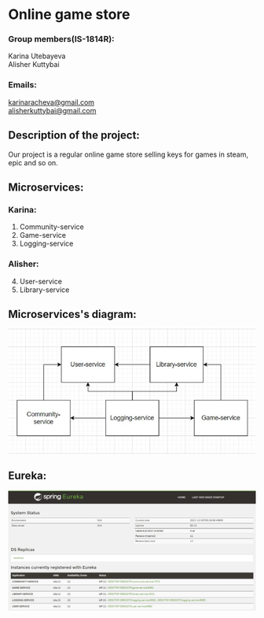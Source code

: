 # Online game store
### Group members(IS-1814R):
 Karina Utebayeva  
 Alisher Kuttybai  

### Emails: 
 karinaracheva@gmail.com  
 alisherkuttybai@gmail.com  

## Description of the project:
Our project is a regular online game store selling keys for games in steam, epic and so on. 
 
## Microservices:
### Karina:
  1) Community-service
  2) Game-service
  3) Logging-service
### Alisher:
  4) User-service
  5) Library-service
 
## Microservices's diagram:
![Image alt](diagram.jpg)

## Eureka:
![Image alt](eureka.jpg)
